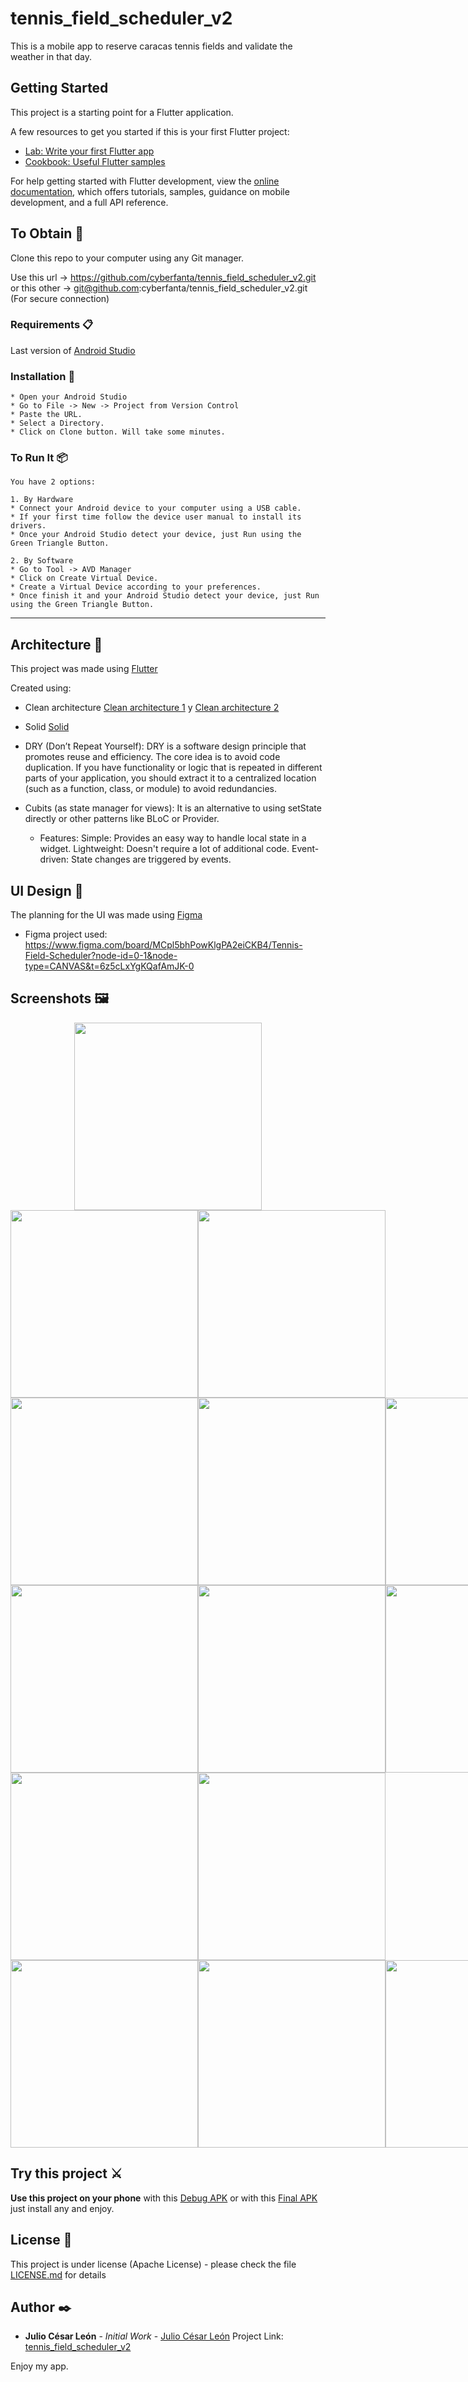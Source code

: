 # tennis_field_scheduler_v2
This is a mobile app to reserve caracas tennis fields and validate the weather in that day.

## Getting Started
This project is a starting point for a Flutter application.

A few resources to get you started if this is your first Flutter project:

- [Lab: Write your first Flutter app](https://docs.flutter.dev/get-started/codelab)
- [Cookbook: Useful Flutter samples](https://docs.flutter.dev/cookbook)

For help getting started with Flutter development, view the
[online documentation](https://docs.flutter.dev/), which offers tutorials,
samples, guidance on mobile development, and a full API reference.

## To Obtain 🚀
Clone this repo to your computer using any Git manager.

Use this url -> https://github.com/cyberfanta/tennis_field_scheduler_v2.git
or this other -> git@github.com:cyberfanta/tennis_field_scheduler_v2.git (For secure connection)

### Requirements 📋
Last version of [Android Studio](https://developer.android.com/studio)

### Installation 🔧
```
* Open your Android Studio
* Go to File -> New -> Project from Version Control
* Paste the URL.
* Select a Directory.
* Click on Clone button. Will take some minutes.
```

### To Run It 📦
```
You have 2 options:

1. By Hardware
* Connect your Android device to your computer using a USB cable.
* If your first time follow the device user manual to install its drivers.
* Once your Android Studio detect your device, just Run using the Green Triangle Button.

2. By Software
* Go to Tool -> AVD Manager
* Click on Create Virtual Device.
* Create a Virtual Device according to your preferences.
* Once finish it and your Android Studio detect your device, just Run using the Green Triangle Button.
```
---
## Architecture 🚀
This project was made using [Flutter](https://flutter.dev/)

Created using:
- Clean architecture [Clean architecture 1](https://www.geeksforgeeks.org/complete-guide-to-clean-architecture/) y [Clean architecture 2](https://link.springer.com/content/pdf/10.1007/978-3-031-44143-1_2.pdf)

- Solid [Solid](https://kessler.tech/software-architecture/solid/)

- DRY (Don’t Repeat Yourself):
  DRY is a software design principle that promotes reuse and efficiency. The core idea is to avoid code duplication. If you have functionality or logic that is repeated in different parts of your application, you should extract it to a centralized location (such as a function, class, or module) to avoid redundancies.

- Cubits (as state manager for views):
  It is an alternative to using setState directly or other patterns like BLoC or Provider.
  - Features:
    Simple: Provides an easy way to handle local state in a widget.
    Lightweight: Doesn't require a lot of additional code.
    Event-driven: State changes are triggered by events.

## UI Design 🎨
The planning for the UI was made using [Figma](https://www.figma.com/downloads/)

- Figma project used: https://www.figma.com/board/MCpl5bhPowKlgPA2eiCKB4/Tennis-Field-Scheduler?node-id=0-1&node-type=CANVAS&t=6z5cLxYgKQafAmJK-0 

## Screenshots 🖼
<div style="display: flex; justify-content: center;">
    <img src="https://github.com/cyberfanta/tennis_field_scheduler_v2/blob/master/assets/extras/Screenshot_20240904_015222.png" height="300"/>
</div>
<div style="display: flex; justify-content: space-between;">
    <img src="https://github.com/cyberfanta/tennis_field_scheduler_v2/blob/master/assets/extras/Screenshot_20240904_015246.png" height="300"/>
    <img src="https://github.com/cyberfanta/tennis_field_scheduler_v2/blob/master/assets/extras/Screenshot_20240904_015302.png" height="300"/>
</div>
<div style="display: flex; justify-content: space-between;">
    <img src="https://github.com/cyberfanta/tennis_field_scheduler_v2/blob/master/assets/extras/Screenshot_20240904_015318.png" height="300"/>
    <img src="https://github.com/cyberfanta/tennis_field_scheduler_v2/blob/master/assets/extras/Screenshot_20240904_015340.png" height="300"/>
    <img src="https://github.com/cyberfanta/tennis_field_scheduler_v2/blob/master/assets/extras/Screenshot_20240904_015348.png" height="300"/>
    <img src="https://github.com/cyberfanta/tennis_field_scheduler_v2/blob/master/assets/extras/Screenshot_20240904_015357.png" height="300"/>
</div>
<div style="display: flex; justify-content: space-between;">
    <img src="https://github.com/cyberfanta/tennis_field_scheduler_v2/blob/master/assets/extras/Screenshot_20240904_015410.png" height="300"/>
    <img src="https://github.com/cyberfanta/tennis_field_scheduler_v2/blob/master/assets/extras/Screenshot_20240904_015441.png" height="300"/>
    <img src="https://github.com/cyberfanta/tennis_field_scheduler_v2/blob/master/assets/extras/Screenshot_20240904_015453.png" height="300"/>
</div>
<div style="display: flex; justify-content: space-between;">
    <img src="https://github.com/cyberfanta/tennis_field_scheduler_v2/blob/master/assets/extras/Screenshot_20240904_015509.png" height="300"/>
    <img src="https://github.com/cyberfanta/tennis_field_scheduler_v2/blob/master/assets/extras/Screenshot_20240904_015530.png" height="300"/>
</div>
<div style="display: flex; justify-content: space-between;">
    <img src="https://github.com/cyberfanta/tennis_field_scheduler_v2/blob/master/assets/extras/Screenshot_20240904_015552.png" height="300"/>
    <img src="https://github.com/cyberfanta/tennis_field_scheduler_v2/blob/master/assets/extras/Screenshot_20240904_015606.png" height="300"/>
    <img src="https://github.com/cyberfanta/tennis_field_scheduler_v2/blob/master/assets/extras/Screenshot_20240904_015638.png" height="300"/>
</div>

## Try this project ⚔
**Use this project on your phone** with this [Debug APK](https://github.com/cyberfanta/tennis_field_scheduler_v2/blob/master/apk/app-debug.apk)
or with this [Final APK](https://github.com/cyberfanta/tennis_field_scheduler_v2/blob/master/apk/app-release.apk) just install any and enjoy.

## License 📄
This project is under license (Apache License) - please check the file [LICENSE.md](https://github.com/cyberfanta/tennis_field_scheduler_v2/blob/master/LICENSE.md) for details

## Author ✒️
* **Julio César León** - *Initial Work* - [Julio César León](https://github.com/cyberfanta)
  Project Link: [tennis_field_scheduler_v2](https://github.com/cyberfanta/tennis_field_scheduler_v2)

Enjoy my app.
